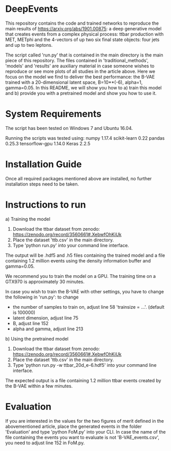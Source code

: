 # DeepEvents

This repository contains the code and trained networks to reproduce the main results of https://arxiv.org/abs/1901.00875: a deep generative model that creates events from a complex physical process: ttbar production with MET, METphi and the 4-vectors of up two six final state objects: four jets and up to two leptons.

The script called 'run.py' that is contained in the main directory is the main piece of this repository. The files contained in 'traditional_methods', 'models' and 'results' are auxiliary material in case someone wishes to reproduce or see more plots of all studies in the article above. Here we focus on the model we find to deliver the best performance: the B-VAE trained with a 20-dimensional latent space, B=10**(-6), alpha=1, gamma=0.05. In this README, we will show you how to a) train this model and b) provide you with a pretrained model and show you how to use it. 

# System Requirements

The script has been tested on Windows 7 and Ubuntu 16.04.

Running the scripts was tested using:
numpy 1.17.4
scikit-learn 0.22
pandas 0.25.3
tensorflow-gpu 1.14.0
Keras 2.2.5

# Installation Guide

Once all required packages mentioned above are installed, no further installation steps need to be taken.

# Instructions to run

a) Training the model

1. Download the ttbar dataset from zenodo: https://zenodo.org/record/3560661#.XebwfOhKiUk
2. Place the dataset 'ttb.csv' in the main directory.
3. Type 'python run.py' into your command line interface.

The output will be .hdf5 and .h5 files containing the trained model and a file containing 1.2 million events using the density information buffer and gamma=0.05.

We recommend you to train the model on a GPU. The training time on a GTX970 is approximately 30 minutes.

In case you wish to train the B-VAE with other settings, you have to change the following in 'run.py':
to change
- the number of samples to train on, adjust line 58 'trainsize = ...'. (default is 100000)
- latent dimension, adjust line 75
- B, adjust line 152
- alpha and gamma, adjust line 213

b) Using the pretrained model

1. Download the ttbar dataset from zenodo: https://zenodo.org/record/3560661#.XebwfOhKiUk
2. Place the dataset 'ttb.csv' in the main directory.
3. Type 'python run.py -w ttbar_20d_e-6.hdf5' into your command line interface.

The expected output is a file containing 1.2 million ttbar events created by the B-VAE within a few minutes.

# Evaluation

If you are interested in the values for the two figures of merit defined in the abovementioned article, place the generated events in the folder 'Evaluation' and type 'python FoM.py' into your CLI. In case the name of the file containing the events you want to evaluate is not 'B-VAE_events.csv', you need to adjust line 152 in FoM.py.
